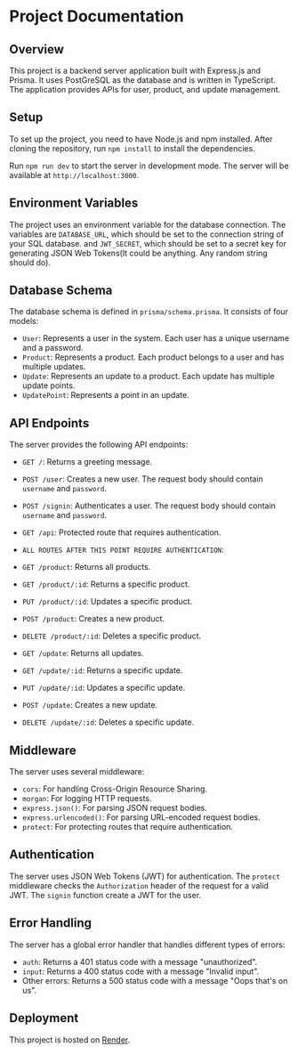 # Project Documentation

## Overview

This project is a backend server application built with Express.js and Prisma. It uses PostGreSQL as the database and is written in TypeScript. The application provides APIs for user, product, and update management.

## Setup

To set up the project, you need to have Node.js and npm installed. After cloning the repository, run `npm install` to install the dependencies.

Run `npm run dev` to start the server in development mode. The server will be available at `http://localhost:3000`.

## Environment Variables

The project uses an environment variable for the database connection. The variables are `DATABASE_URL`, which should be set to the connection string of your SQL database. and `JWT_SECRET`, which should be set to a secret key for generating JSON Web Tokens(It could be anything. Any random string should do).

## Database Schema

The database schema is defined in `prisma/schema.prisma`. It consists of four models:

- `User`: Represents a user in the system. Each user has a unique username and a password.
- `Product`: Represents a product. Each product belongs to a user and has multiple updates.
- `Update`: Represents an update to a product. Each update has multiple update points.
- `UpdatePoint`: Represents a point in an update.

## API Endpoints

The server provides the following API endpoints:

- `GET /`: Returns a greeting message.
- `POST /user`: Creates a new user. The request body should contain `username` and `password`.
- `POST /signin`: Authenticates a user. The request body should contain `username` and `password`.
- `GET /api`: Protected route that requires authentication.

- `ALL ROUTES AFTER THIS POINT REQUIRE AUTHENTICATION`:

- `GET /product`: Returns all products.
- `GET /product/:id`: Returns a specific product.
- `PUT /product/:id`: Updates a specific product.
- `POST /product`: Creates a new product.
- `DELETE /product/:id`: Deletes a specific product.
- `GET /update`: Returns all updates.
- `GET /update/:id`: Returns a specific update.
- `PUT /update/:id`: Updates a specific update.
- `POST /update`: Creates a new update.
- `DELETE /update/:id`: Deletes a specific update.

## Middleware

The server uses several middleware:

- `cors`: For handling Cross-Origin Resource Sharing.
- `morgan`: For logging HTTP requests.
- `express.json()`: For parsing JSON request bodies.
- `express.urlencoded()`: For parsing URL-encoded request bodies.
- `protect`: For protecting routes that require authentication.

## Authentication

The server uses JSON Web Tokens (JWT) for authentication. The `protect` middleware checks the `Authorization` header of the request for a valid JWT. The `signin` function create a JWT for the user.

## Error Handling

The server has a global error handler that handles different types of errors:

- `auth`: Returns a 401 status code with a message "unauthorized".
- `input`: Returns a 400 status code with a message "Invalid input".
- Other errors: Returns a 500 status code with a message "Oops that's on us".

## Deployment

This project is hosted on [Render](https://changelog-api-x2yq.onrender.com/).
